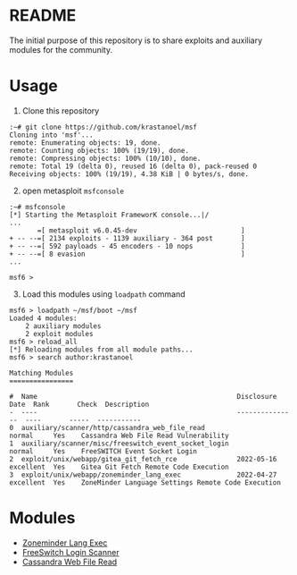 # README
The initial purpose of this repository is to share exploits and auxiliary modules for the community.

# Usage
1. Clone this repository
```
:~# git clone https://github.com/krastanoel/msf
Cloning into 'msf'...
remote: Enumerating objects: 19, done.
remote: Counting objects: 100% (19/19), done.
remote: Compressing objects: 100% (10/10), done.
remote: Total 19 (delta 0), reused 16 (delta 0), pack-reused 0
Receiving objects: 100% (19/19), 4.38 KiB | 0 bytes/s, done.
```
2. open metasploit `msfconsole`
```
:~# msfconsole
[*] Starting the Metasploit FrameworK console...|/
...
       =[ metasploit v6.0.45-dev                          ]
+ -- --=[ 2134 exploits - 1139 auxiliary - 364 post       ]
+ -- --=[ 592 payloads - 45 encoders - 10 nops            ]
+ -- --=[ 8 evasion                                       ]
...

msf6 >
```
3. Load this modules using `loadpath` command
```
msf6 > loadpath ~/msf/boot ~/msf
Loaded 4 modules:
    2 auxiliary modules
    2 exploit modules
msf6 > reload_all
[*] Reloading modules from all module paths...
msf6 > search author:krastanoel

Matching Modules
================

#  Name                                                  Disclosure Date  Rank       Check  Description
-  ----                                                  ---------------  ----       -----  -----------
0  auxiliary/scanner/http/cassandra_web_file_read                         normal     Yes    Cassandra Web File Read Vulnerability
1  auxiliary/scanner/misc/freeswitch_event_socket_login                   normal     Yes    FreeSWITCH Event Socket Login
2  exploit/unix/webapp/gitea_git_fetch_rce               2022-05-16       excellent  Yes    Gitea Git Fetch Remote Code Execution
3  exploit/unix/webapp/zoneminder_lang_exec              2022-04-27       excellent  Yes    ZoneMinder Language Settings Remote Code Execution
```

# Modules
* [Zoneminder Lang Exec](exploits/unix/webapp/zoneminder_lang_exec.rb)
* [FreeSwitch Login Scanner](auxiliary/scanner/misc/freeswitch_event_socket_login.rb)
* [Cassandra Web File Read](auxiliary/scanner/http/cassandra_web_file_read)
